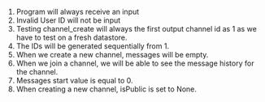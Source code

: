 1. Program will always receive an input 
2. Invalid User ID will not be input 
3. Testing channel_create will always the first output channel id as 1 as we have to test on a fresh datastore. 
4. The IDs will be generated sequentially from 1.
5. When we create a new channel, messages will be empty.
6. When we join a channel, we will be able to see the message history for the channel.
7. Messages start value is equal to 0. 
8. When creating a new channel, isPublic is set to None.

